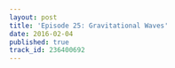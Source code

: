 ```yaml
---
layout: post
title: 'Episode 25: Gravitational Waves'
date: 2016-02-04
published: true
track_id: 236400692
---
```

<div class='list post-player' track='{{page.track_id}}'></div>